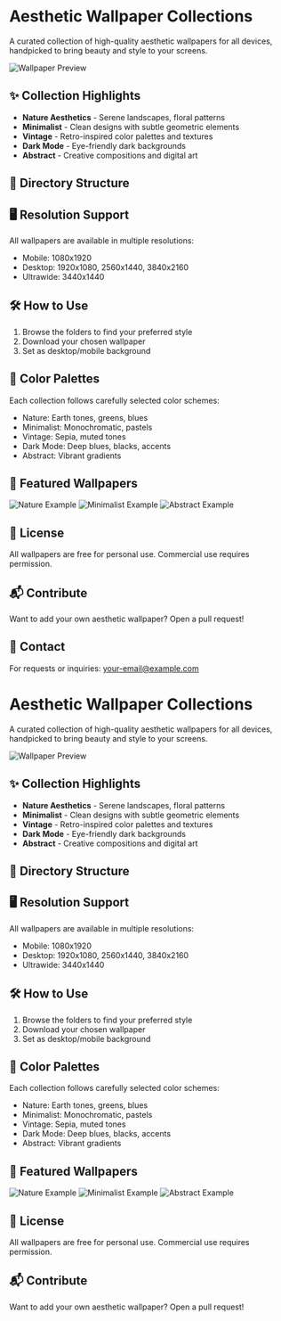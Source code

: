 # Aesthetic Wallpaper Collections

A curated collection of high-quality aesthetic wallpapers for all devices, handpicked to bring beauty and style to your screens.

![Wallpaper Preview](https://placehold.co/1920x1080 "Aesthetic pastel sunset gradient with minimal cloud formations")

## ✨ Collection Highlights

- **Nature Aesthetics** - Serene landscapes, floral patterns
- **Minimalist** - Clean designs with subtle geometric elements
- **Vintage** - Retro-inspired color palettes and textures
- **Dark Mode** - Eye-friendly dark backgrounds
- **Abstract** - Creative compositions and digital art

## 📂 Directory Structure

 
## 🖥️ Resolution Support

All wallpapers are available in multiple resolutions:
- Mobile: 1080x1920
- Desktop: 1920x1080, 2560x1440, 3840x2160
- Ultrawide: 3440x1440

## 🛠️ How to Use

1. Browse the folders to find your preferred style
2. Download your chosen wallpaper
3. Set as desktop/mobile background

## 🎨 Color Palettes

Each collection follows carefully selected color schemes:
- Nature: Earth tones, greens, blues
- Minimalist: Monochromatic, pastels
- Vintage: Sepia, muted tones
- Dark Mode: Deep blues, blacks, accents
- Abstract: Vibrant gradients

## 🌟 Featured Wallpapers

![Nature Example](https://placehold.co/800x450 "Misty mountain landscape at dawn with soft pink and blue tones")
![Minimalist Example](https://placehold.co/800x450 "Geometric pattern in blush pink and cream colors")
![Abstract Example](https://placehold.co/800x450 "Fluid acrylic ink swirls in teal and gold")

## 📜 License

All wallpapers are free for personal use. Commercial use requires permission.

## 📬 Contribute

Want to add your own aesthetic wallpaper? Open a pull request!

## 💌 Contact

For requests or inquiries: your-email@example.com
# Aesthetic Wallpaper Collections

A curated collection of high-quality aesthetic wallpapers for all devices, handpicked to bring beauty and style to your screens.

![Wallpaper Preview](https://storage.googleapis.com/workspace-0f70711f-8b4e-4d94-86f1-2a93ccde5887/image/f2e598ef-9d4e-4c0b-b3ca-7a6f4a15dfac.png "Aesthetic pastel sunset gradient with minimal cloud formations")

## ✨ Collection Highlights

- **Nature Aesthetics** - Serene landscapes, floral patterns
- **Minimalist** - Clean designs with subtle geometric elements
- **Vintage** - Retro-inspired color palettes and textures
- **Dark Mode** - Eye-friendly dark backgrounds
- **Abstract** - Creative compositions and digital art

## 📂 Directory Structure

## 🖥️ Resolution Support

All wallpapers are available in multiple resolutions:
- Mobile: 1080x1920
- Desktop: 1920x1080, 2560x1440, 3840x2160
- Ultrawide: 3440x1440

## 🛠️ How to Use

1. Browse the folders to find your preferred style
2. Download your chosen wallpaper
3. Set as desktop/mobile background

## 🎨 Color Palettes

Each collection follows carefully selected color schemes:
- Nature: Earth tones, greens, blues
- Minimalist: Monochromatic, pastels
- Vintage: Sepia, muted tones
- Dark Mode: Deep blues, blacks, accents
- Abstract: Vibrant gradients

## 🌟 Featured Wallpapers

![Nature Example](https://storage.googleapis.com/workspace-0f70711f-8b4e-4d94-86f1-2a93ccde5887/image/6ef5da27-28e6-4a67-8390-025d0e864459.png "Misty mountain landscape at dawn with soft pink and blue tones")
![Minimalist Example](https://placehold.co/800x450 "Geometric pattern in blush pink and cream colors")
![Abstract Example](https://placehold.co/800x450 "Fluid acrylic ink swirls in teal and gold")

## 📜 License

All wallpapers are free for personal use. Commercial use requires permission.

## 📬 Contribute

Want to add your own aesthetic wallpaper? Open a pull request!



